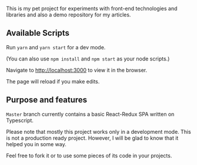 This is my pet project for experiments with front-end technologies and libraries and also a demo repository for my articles.

## Available Scripts

Run `yarn` and `yarn start` for a dev mode.

(You can also use `npm install` and `npm start` as your node scripts.)

Navigate to [http://localhost:3000](http://localhost:3000) to view it in the browser.

The page will reload if you make edits.

## Purpose and features

`Master` branch currently contains a basic React-Redux SPA written on Typescript.

Please note that mostly this project works only in a development mode. This is not a production ready project. However, I will be glad to know that it helped you in some way.

Feel free to fork it or to use some pieces of its code in your projects.
